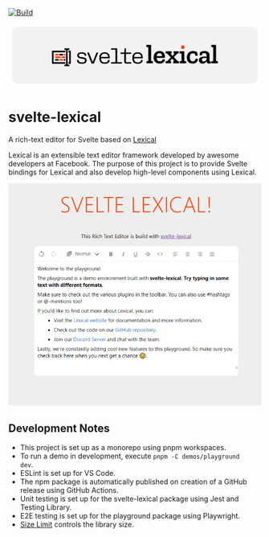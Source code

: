[![Build](https://github.com/umaranis/svelte-lexical/actions/workflows/build.yml/badge.svg)](https://github.com/umaranis/svelte-lexical/actions/workflows/build.yml)

<img src="docs/logo/SVG/banner-slim.svg" alt="svelte-lexical banner" width="750px">

# svelte-lexical

A rich-text editor for Svelte based on [Lexical](https://lexical.dev/)

Lexical is an extensible text editor framework developed by awesome developers at Facebook. The purpose of this project is to provide Svelte bindings for Lexical and also develop high-level components using Lexical.

![Screenshot-Svelte-Lexical](docs/images/Screenshot-Svelte-Lexical.jpg)

## Development Notes
- This project is set up as a monorepo using pnpm workspaces.
- To run a demo in development, execute <code>pnpm -C demos/playground dev</code>.
- ESLint is set up for VS Code.
- The npm package is automatically published on creation of a GitHub release using GitHub Actions.
- Unit testing is set up for the svelte-lexical package using Jest and Testing Library.
- E2E testing is set up for the playground package using Playwright.
- [Size Limit](https://github.com/ai/size-limit) controls the library size.
